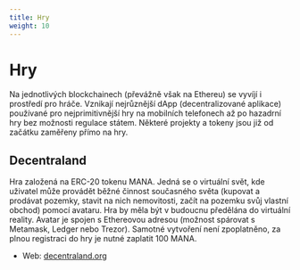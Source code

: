 ```yaml
---
title: Hry
weight: 10
---
```


# Hry

Na jednotlivých blockchainech (převážně však na Ethereu) se vyvíjí i prostředí pro hráče. Vznikají nejrůznější dApp (decentralizované aplikace) používané pro nejprimitivnější hry na mobilních telefonech až po hazadrní hry bez možnosti regulace státem. Některé projekty a tokeny jsou již od začátku zaměřeny přímo na hry.



## Decentraland

Hra založená na ERC-20 tokenu MANA. Jedná se o virtuální svět, kde uživatel může provádět běžné činnost současného světa (kupovat a prodávat pozemky, stavit na nich nemovitosti, začít na pozemku svůj vlastní obchod) pomocí avataru. Hra by měla být v budoucnu předělána do virtuální reality.
Avatar je spojen s Ethereovou adresou (možnost spárovat s Metamask, Ledger nebo Trezor). Samotné vytvoření není zpoplatněno, za plnou registraci do hry je nutné zaplatit 100 MANA.

- Web: [decentraland.org](https://decentraland.org/)
